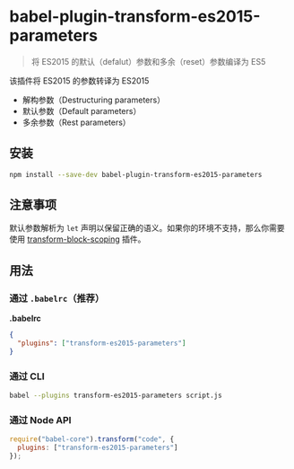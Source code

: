 # babel-plugin-transform-es2015-parameters

> 将 ES2015 的默认（defalut）参数和多余（reset）参数编译为 ES5

该插件将 ES2015 的参数转译为 ES2015

- 解构参数（Destructuring parameters）
- 默认参数（Default parameters）
- 多余参数（Rest parameters）

## 安装

```sh
npm install --save-dev babel-plugin-transform-es2015-parameters
```

## 注意事项

默认参数解析为 `let` 声明以保留正确的语义。如果你的环境不支持，那么你需要使用 [transform-block-scoping](http://babeljs.cn/docs/plugins/transform-es2015-block-scoping) 插件。

## 用法

### 通过 `.babelrc`（推荐）

**.babelrc**

```json
{
  "plugins": ["transform-es2015-parameters"]
}
```

### 通过 CLI

```sh
babel --plugins transform-es2015-parameters script.js
```

### 通过 Node API

```javascript
require("babel-core").transform("code", {
  plugins: ["transform-es2015-parameters"]
});
```

